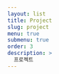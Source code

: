 ```yaml
---
layout: list
title: Project
slug: project
menu: true
submenu: true
order: 3
description: >
  프로젝트
---
```

